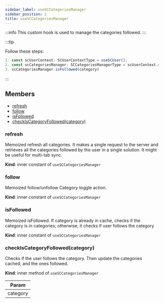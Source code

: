 ```yaml
---
sidebar_label: useSCCategoriesManager
sidebar_position: 1
title: useSCCategoriesManager
---
```


:::info
This custom hook is used to manage the categories followed.
:::

:::tip

Follow these steps:
```jsx
1. const scUserContext: SCUserContextType = useSCUser();
2. const scCategoriesManager: SCCategoriesManagerType = scUserContext.manager.categories;
3. scCategoriesManager.isFollowed(category)
```
:::

 ## Members

- [refresh](#refresh)
- [follow](#follow)
- [isFollowed](#isFollowed)
- [checkIsCategoryFollowed(category)](#checkIsCategoryFollowed)

<a name="refresh"></a>

### refresh

Memoized refresh all categories.
It makes a single request to the server and retrieves
all the categories followed by the user in a single solution.
It might be useful for multi-tab sync.

**Kind**: inner constant of `useSCCategoriesManager`  

<a name="follow"></a>

### follow

Memoized follow/unfollow Category toggle action.

**Kind**: inner constant of `useSCCategoriesManager`  

<a name="isFollowed"></a>

### isFollowed

Memoized isFollowed.
If category is already in cache, checks if the category is in categories;
otherwise, it checks if user follows the category

**Kind**: inner constant of `useSCCategoriesManager` 

<a name="checkIsCategoryFollowed"></a>

### checkIsCategoryFollowed(category)

Checks if the user follows the category.
Then update the categories cached, and the ones followed.

**Kind**: inner method of `useSCCategoriesManager`  

| Param |
| --- |
| category | 

